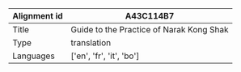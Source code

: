 |Alignment id | A43C114B7
| --- | --- 
|Title | Guide to the Practice of Narak Kong Shak 
|Type | translation
|Languages | ['en', 'fr', 'it', 'bo']